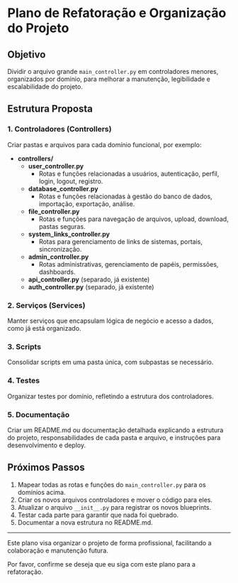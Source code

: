 # Plano de Refatoração e Organização do Projeto

## Objetivo
Dividir o arquivo grande `main_controller.py` em controladores menores, organizados por domínio, para melhorar a manutenção, legibilidade e escalabilidade do projeto.

## Estrutura Proposta

### 1. Controladores (Controllers)
Criar pastas e arquivos para cada domínio funcional, por exemplo:

- **controllers/**
  - **user_controller.py**  
    - Rotas e funções relacionadas a usuários, autenticação, perfil, login, logout, registro.
  - **database_controller.py**  
    - Rotas e funções relacionadas à gestão do banco de dados, importação, exportação, análise.
  - **file_controller.py**  
    - Rotas e funções para navegação de arquivos, upload, download, pastas seguras.
  - **system_links_controller.py**  
    - Rotas para gerenciamento de links de sistemas, portais, sincronização.
  - **admin_controller.py**  
    - Rotas administrativas, gerenciamento de papéis, permissões, dashboards.
  - **api_controller.py** (separado, já existente)
  - **auth_controller.py** (separado, já existente)

### 2. Serviços (Services)
Manter serviços que encapsulam lógica de negócio e acesso a dados, como já está organizado.

### 3. Scripts
Consolidar scripts em uma pasta única, com subpastas se necessário.

### 4. Testes
Organizar testes por domínio, refletindo a estrutura dos controladores.

### 5. Documentação
Criar um README.md ou documentação detalhada explicando a estrutura do projeto, responsabilidades de cada pasta e arquivo, e instruções para desenvolvimento e deploy.

## Próximos Passos

1. Mapear todas as rotas e funções do `main_controller.py` para os domínios acima.
2. Criar os novos arquivos controladores e mover o código para eles.
3. Atualizar o arquivo `__init__.py` para registrar os novos blueprints.
4. Testar cada parte para garantir que nada foi quebrado.
5. Documentar a nova estrutura no README.md.

---

Este plano visa organizar o projeto de forma profissional, facilitando a colaboração e manutenção futura.

Por favor, confirme se deseja que eu siga com este plano para a refatoração.
